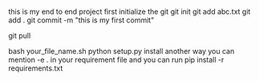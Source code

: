 this is my end to end project
first initialize the git
git init
git add abc.txt
git add .
git commit -m "this is my first commit"

git pull

bash your_file_name.sh
python setup.py install
another way you can mention -e . in your requirement file and you can run
pip install -r requirements.txt
